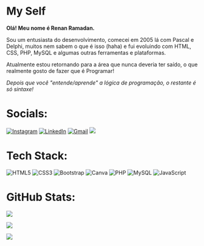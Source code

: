 # My Self
<b>Olá! Meu nome é Renan Ramadan.</b>

Sou um entusiasta do desenvolvimento, comecei em 2005 lá com Pascal e Delphi, muitos nem sabem o que é isso (haha) e fui evoluindo com HTML, CSS, PHP, MySQL e algumas outras ferramentas e plataformas.

Atualmente estou retornando para a área que nunca deveria ter saído, o que realmente gosto de fazer que é Programar!

<i>Depois que você "entende/aprende" a lógica de programação, o restante é só sintaxe!</i>


# Socials:
[![Instagram](https://img.shields.io/badge/Instagram-%23E4405F.svg?style=for-the-badge&logo=Instagram&logoColor=white)](https://instagram.com/renan.ramadan) 
[![LinkedIn](https://img.shields.io/badge/linkedin-%230077B5.svg?style=for-the-badge&logo=linkedin&logoColor=white)](https://www.linkedin.com/in/renanramadan) 
[![Gmail](https://img.shields.io/badge/Gmail-D14836?style=for-the-badge&logo=gmail&logoColor=white)](mailto:renanramadan@gmail.com)
<a href= 'https://wa.me/5521964380356'><img src="https://img.shields.io/badge/WhatsApp-25D366?style=for-the-badge&logo=whatsapp&logoColor=white"></a>


# Tech Stack:

![HTML5](https://img.shields.io/badge/html5-%23E34F26.svg?style=for-the-badge&logo=html5&logoColor=white) 
![CSS3](https://img.shields.io/badge/css3-%231572B6.svg?style=for-the-badge&logo=css3&logoColor=white) 
![Bootstrap](https://img.shields.io/badge/bootstrap-%23563D7C.svg?style=for-the-badge&logo=bootstrap&logoColor=white)
![Canva](https://img.shields.io/badge/Canva-%2300C4CC.svg?style=for-the-badge&logo=Canva&logoColor=white) 
![PHP](https://img.shields.io/badge/php-%23777BB4.svg?style=for-the-badge&logo=php&logoColor=white) 
![MySQL](https://img.shields.io/badge/mysql-%234479A1.svg?style=for-the-badge&logo=mysql&logoColor=white)
![JavaScript](https://img.shields.io/badge/JavaScript-yellow?style=for-the-badge&logo=javascript&logoColor=white)


# GitHub Stats:
<p>
<img src="https://github-readme-stats.vercel.app/api?username=renanramadan&theme=dark&show_icons=true&include_all_commits=false&count_private=false" align="center">
</p>

<p>
<img src="https://github-readme-stats.vercel.app/api/top-langs/?username=renanramadan&theme=dark&show_icons=true&include_all_commits=false&count_private=false&layout=compact" align="center">
</p>

<p>
<img src="https://github-readme-streak-stats.herokuapp.com/?user=renanramadan&theme=dark&show_icons=true" align="center">
</p>

